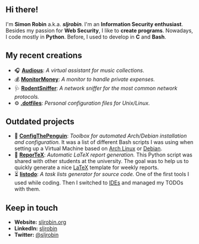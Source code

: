 ## Hi there!
I'm **Simon Robin** a.k.a. ***sljrobin***. I'm an **Information Security enthusiast**. Besides my passion for **Web Security**, I like to **create programs**. Nowadays, I code mostly in **Python**. Before, I used to develop in **C** and **Bash**.

## My recent creations
* 🎧 [**Audious**](https://github.com/sljrobin/Audious): *A virtual assistant for music collections.*
* 💰 [**MonitorMoney**](https://github.com/sljrobin/MonitorMoney): *A monitor to handle private expenses.*
* 🩺 [**RodentSniffer**](https://github.com/sljrobin/RodentSniffer): *A network sniffer for the most common network protocols.*
* ⚙️ [**.dotfiles**](https://github.com/sljrobin/.dotfiles): *Personal configuration files for Unix/Linux.*

## Outdated projects
* 🔧 [**ConfigThePenguin**](https://github.com/sljrobin/ConfigThePenguin): *Toolbox for automated Arch/Debian installation and configuration.* It was a list of different Bash scripts I was using when setting up a Virtual Machine based on [Arch Linux](https://archlinux.org/) or [Debian](https://www.debian.org/).
* 📄 [**ReporTeX**](https://github.com/sljrobin/ReporTeX): *Automatic LaTeX report generation.* This Python script was shared with other students at the university. The goal was to help us to quickly generate a nice [LaTeX](https://www.latex-project.org/) template for weekly reports.
* ⏳ [**listodo**](https://github.com/sljrobin/listodo): *A task lists generator for source code.* One of the first tools I used while coding. Then I switched to [IDEs](https://en.wikipedia.org/wiki/Integrated_development_environment) and managed my TODOs with them.

## Keep in touch
* **Website:** [sljrobin.org](https://sljrobin.org)
* **LinkedIn:** [sljrobin](https://www.linkedin.com/in/sljrobin)
* **Twitter:** [@sljrobin](https://twitter.com/sljrobin)
